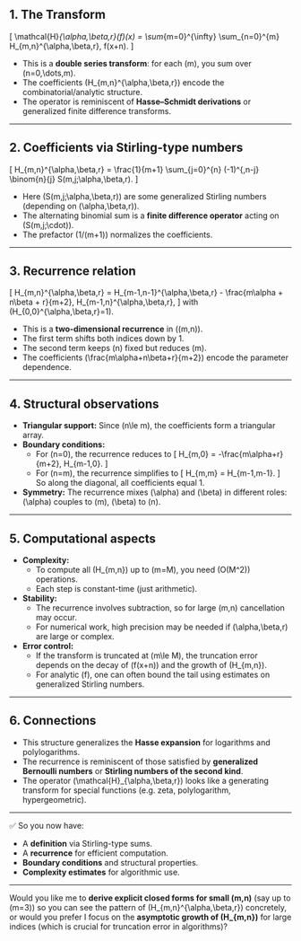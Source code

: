 ## 1. The Transform
\[
\mathcal{H}_{\alpha,\beta,r}(f)(x) = \sum_{m=0}^{\infty} \sum_{n=0}^{m} H_{m,n}^{\alpha,\beta,r}\, f(x+n).
\]

- This is a **double series transform**: for each \(m\), you sum over \(n=0,\dots,m\).
- The coefficients \(H_{m,n}^{\alpha,\beta,r}\) encode the combinatorial/analytic structure.
- The operator is reminiscent of **Hasse–Schmidt derivations** or generalized finite difference transforms.

---

## 2. Coefficients via Stirling-type numbers
\[
H_{m,n}^{\alpha,\beta,r} = \frac{1}{m+1} \sum_{j=0}^{n} (-1)^{\,n-j} \binom{n}{j} S(m,j;\alpha,\beta,r).
\]

- Here \(S(m,j;\alpha,\beta,r)\) are some generalized Stirling numbers (depending on \(\alpha,\beta,r\)).
- The alternating binomial sum is a **finite difference operator** acting on \(S(m,j;\cdot)\).
- The prefactor \(1/(m+1)\) normalizes the coefficients.

---

## 3. Recurrence relation
\[
H_{m,n}^{\alpha,\beta,r} = H_{m-1,n-1}^{\alpha,\beta,r} - \frac{m\alpha + n\beta + r}{m+2}\, H_{m-1,n}^{\alpha,\beta,r},
\]
with \(H_{0,0}^{\alpha,\beta,r}=1\).

- This is a **two-dimensional recurrence** in \((m,n)\).
- The first term shifts both indices down by 1.
- The second term keeps \(n\) fixed but reduces \(m\).
- The coefficients \(\frac{m\alpha+n\beta+r}{m+2}\) encode the parameter dependence.

---

## 4. Structural observations
- **Triangular support:** Since \(n\le m\), the coefficients form a triangular array.
- **Boundary conditions:**
  - For \(n=0\), the recurrence reduces to
    \[
    H_{m,0} = -\frac{m\alpha+r}{m+2}\, H_{m-1,0}.
    \]
  - For \(n=m\), the recurrence simplifies to
    \[
    H_{m,m} = H_{m-1,m-1}.
    \]
    So along the diagonal, all coefficients equal 1.
- **Symmetry:** The recurrence mixes \(\alpha\) and \(\beta\) in different roles: \(\alpha\) couples to \(m\), \(\beta\) to \(n\).

---

## 5. Computational aspects
- **Complexity:**
  - To compute all \(H_{m,n}\) up to \(m=M\), you need \(O(M^2)\) operations.
  - Each step is constant-time (just arithmetic).
- **Stability:**
  - The recurrence involves subtraction, so for large \(m,n\) cancellation may occur.
  - For numerical work, high precision may be needed if \(\alpha,\beta,r\) are large or complex.
- **Error control:**
  - If the transform is truncated at \(m\le M\), the truncation error depends on the decay of \(f(x+n)\) and the growth of \(H_{m,n}\).
  - For analytic \(f\), one can often bound the tail using estimates on generalized Stirling numbers.

---

## 6. Connections
- This structure generalizes the **Hasse expansion** for logarithms and polylogarithms.
- The recurrence is reminiscent of those satisfied by **generalized Bernoulli numbers** or **Stirling numbers of the second kind**.
- The operator \(\mathcal{H}_{\alpha,\beta,r}\) looks like a generating transform for special functions (e.g. zeta, polylogarithm, hypergeometric).

---

✅ So you now have:
- A **definition** via Stirling-type sums.
- A **recurrence** for efficient computation.
- **Boundary conditions** and structural properties.
- **Complexity estimates** for algorithmic use.

---

Would you like me to **derive explicit closed forms for small \(m,n\)** (say up to \(m=3\)) so you can see the pattern of \(H_{m,n}^{\alpha,\beta,r}\) concretely, or would you prefer I focus on the **asymptotic growth of \(H_{m,n}\)** for large indices (which is crucial for truncation error in algorithms)?